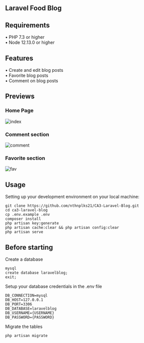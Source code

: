 ## Laravel Food Blog

## Requirements
•	PHP 7.3 or higher <br>
•	Node 12.13.0 or higher <br>


## Features
• Create and edit blog posts <br>
• Favorite blog posts <br>
• Comment on blog posts <br>

## Previews
### Home Page
![index](https://github.com/nthnplks21/CA3-Laravel-Blog/blob/main/ReadMeImages/blog1.png?raw=true)

### Comment section
![comment](https://github.com/nthnplks21/CA3-Laravel-Blog/blob/main/ReadMeImages/blog2.png?raw=true)


### Favorite section
![fav](https://github.com/nthnplks21/CA3-Laravel-Blog/blob/main/ReadMeImages/blog3.png?raw=true)



## Usage <br>
Setting up your development environment on your local machine: <br>
```
git clone https://github.com/nthnplks21/CA3-Laravel-Blog.git
cd ca3-laravel-blog
cp .env.example .env
composer install
php artisan key:generate
php artisan cache:clear && php artisan config:clear
php artisan serve
```

## Before starting <br>
Create a database <br>
```
mysql
create database laravelblog;
exit;
```

Setup your database credentials in the .env file <br>
```
DB_CONNECTION=mysql
DB_HOST=127.0.0.1
DB_PORT=3306
DB_DATABASE=laravelblog
DB_USERNAME={USERNAME}
DB_PASSWORD={PASSWORD}
```

Migrate the tables
```
php artisan migrate
```
